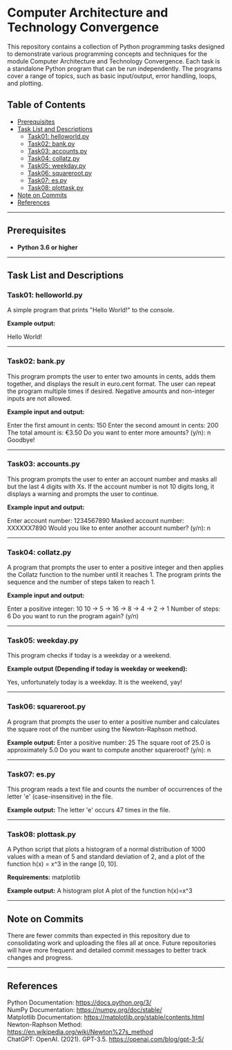 # Computer Architecture and Technology Convergence

This repository contains a collection of Python programming tasks designed to demonstrate various programming concepts and techniques for the module Computer Architecture and Technology Convergence. Each task is a standalone Python program that can be run independently. The programs cover a range of topics, such as basic input/output, error handling, loops, and plotting.

## Table of Contents
- [Prerequisites](#prerequisites)
- [Task List and Descriptions](#task-list-and-descriptions)
  - [Task01: helloworld.py](#task01-helloworldpy)
  - [Task02: bank.py](#task02-bankpy)
  - [Task03: accounts.py](#task03-accountspy)
  - [Task04: collatz.py](#task04-collatzpy)
  - [Task05: weekday.py](#task05-weekdaypy)
  - [Task06: squareroot.py](#task06-squarerootpy)
  - [Task07: es.py](#task07-espy)
  - [Task08: plottask.py](#task08-plottaskpy)
- [Note on Commits](#note-on-commits)
- [References](#references)

---

## Prerequisites

- **Python 3.6 or higher**

---

## Task List and Descriptions

### Task01: helloworld.py

A simple program that prints "Hello World!" to the console.

**Example output:**

Hello World!

---

### Task02: bank.py

This program prompts the user to enter two amounts in cents, adds them together, and displays the result in euro.cent format. The user can repeat the program multiple times if desired. Negative amounts and non-integer inputs are not allowed.

**Example input and output:**

Enter the first amount in cents: 150
Enter the second amount in cents: 200
The total amount is: €3.50
Do you want to enter more amounts? (y/n): n
Goodbye!

---

### Task03: accounts.py

This program prompts the user to enter an account number and masks all but the last 4 digits with Xs. If the account number is not 10 digits long, it displays a warning and prompts the user to continue.

**Example input and output:**

Enter account number: 1234567890
Masked account number: XXXXXX7890
Would you like to enter another account number? (y/n): n

---

### Task04: collatz.py

A program that prompts the user to enter a positive integer and then applies the Collatz function to the number until it reaches 1. The program prints the sequence and the number of steps taken to reach 1.

**Example input and output:**

Enter a positive integer: 10
10 -> 5 -> 16 -> 8 -> 4 -> 2 -> 1
Number of steps: 6
Do you want to run the program again? (y/n)

---

### Task05: weekday.py

This program checks if today is a weekday or a weekend.

**Example output (Depending if today is weekday or weekend):**

Yes, unfortunately today is a weekday.
It is the weekend, yay!

---

### Task06: squareroot.py

A program that prompts the user to enter a positive number and calculates the square root of the number using the Newton-Raphson method.

**Example output:**
Enter a positive number: 25
The square root of 25.0 is approximately 5.0
Do you want to compute another squareroot? (y/n): n

---

### Task07: es.py

This program reads a text file and counts the number of occurrences of the letter 'e' (case-insensitive) in the file.

**Example output:**
The letter 'e' occurs 47 times in the file.

---

### Task08: plottask.py

A Python script that plots a histogram of a normal distribution of 1000 values with a mean of 5 and standard deviation of 2, and a plot of the function h(x) = x^3 in the range [0, 10].

**Requirements:**
matplotlib

**Example output:**
A histogram plot
A plot of the function h(x)=x^3

---

## Note on Commits

There are fewer commits than expected in this repository due to consolidating work and uploading the files all at once. Future repositories will have more frequent and detailed commit messages to better track changes and progress.

---

## References

Python Documentation: https://docs.python.org/3/  
NumPy Documentation: https://numpy.org/doc/stable/  
Matplotlib Documentation: https://matplotlib.org/stable/contents.html  
Newton-Raphson Method: https://en.wikipedia.org/wiki/Newton%27s_method  
ChatGPT: OpenAI. (2021). GPT-3.5. https://openai.com/blog/gpt-3-5/
